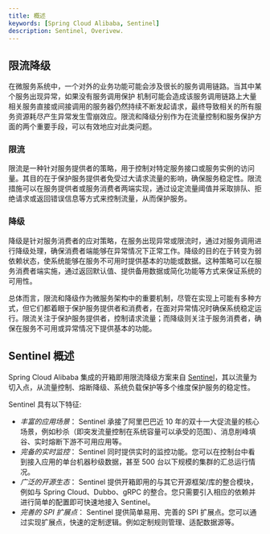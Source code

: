 ```yaml
---
title: 概述
keywords: [Spring Cloud Alibaba, Sentinel]
description: Sentinel, Overivew.
---
```


## 限流降级

在微服务系统中，一个对外的业务功能可能会涉及很长的服务调用链路。当其中某个服务出现异常，如果没有服务调用保护
机制可能会造成该服务调用链路上大量相关服务直接或间接调用的服务器仍然持续不断发起请求，最终导致相关的所有服务资源耗尽产生异常发生雪崩效应。限流和降级分别作为在流量控制和服务保护方面的两个重要手段，可以有效地应对此类问题。

### 限流

限流是一种针对服务提供者的策略，用于控制对特定服务接口或服务实例的访问量。其目的在于保护服务提供者免受过大请求流量的影响，确保服务稳定性。限流措施可以在服务提供者或服务消费者两端实现，通过设定流量阈值并采取排队、拒绝请求或返回错误信息等方式来控制流量，从而保护服务。

### 降级

降级是针对服务消费者的应对策略，在服务出现异常或限流时，通过对服务调用进行降级处理，确保消费者端能够在异常情况下正常工作。降级的目的在于转变为弱依赖状态，使系统能够在服务不可用时提供基本的功能或数据。这种策略可以在服务消费者端实施，通过返回默认值、提供备用数据或简化功能等方式来保证系统的可用性。



总体而言，限流和降级作为微服务架构中的重要机制，尽管在实现上可能有多种方式，但它们都着眼于保护服务提供者和消费者，在面对异常情况时确保系统稳定运行。限流关注于保护服务提供者，控制请求流量；而降级则关注于服务消费者，确保在服务不可用或异常情况下提供基本的功能。

## Sentinel 概述

Spring Cloud Alibaba 集成的开箱即用限流降级方案来自 [Sentinel](https://github.com/alibaba/Sentinel)，其以流量为切入点，从流量控制、熔断降级、系统负载保护等多个维度保护服务的稳定性。

Sentinel 具有以下特征:

- _丰富的应用场景_： Sentinel 承接了阿里巴巴近 10 年的双十一大促流量的核心场景，例如秒杀（即突发流量控制在系统容量可以承受的范围）、消息削峰填谷、实时熔断下游不可用应用等。
- _完备的实时监控_： Sentinel 同时提供实时的监控功能。您可以在控制台中看到接入应用的单台机器秒级数据，甚至 500 台以下规模的集群的汇总运行情况。
- _广泛的开源生态_： Sentinel 提供开箱即用的与其它开源框架/库的整合模块，例如与 Spring Cloud、Dubbo、gRPC 的整合。您只需要引入相应的依赖并进行简单的配置即可快速地接入 Sentinel。
- _完善的 SPI 扩展点_： Sentinel 提供简单易用、完善的 SPI 扩展点。您可以通过实现扩展点，快速的定制逻辑。例如定制规则管理、适配数据源等。
